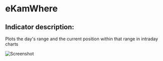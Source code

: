 # eKamWhere #
## Indicator description: ##
Plots the day's range and the current position within that range in intraday charts

![Screenshot](/../master/ScreenShots/eKamWhere_Ind.jpg?raw=true "eKamWhere")
